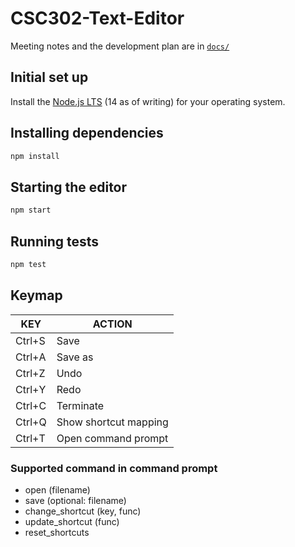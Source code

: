 # CSC302-Text-Editor

Meeting notes and the development plan are in [`docs/`](https://github.com/beijilang/CSC302-Text-Editor/tree/main/docs)

## Initial set up

Install the [Node.js LTS](https://nodejs.org/en/download/) (14 as of writing) for your operating system.

## Installing dependencies

```bash
npm install
```

## Starting the editor

```bash
npm start
```

## Running tests

```bash
npm test
```

## Keymap

| KEY    | ACTION                |
| ------ | --------------------- |
| Ctrl+S | Save                  |
| Ctrl+A | Save as               |
| Ctrl+Z | Undo                  |
| Ctrl+Y | Redo                  |
| Ctrl+C | Terminate             |
| Ctrl+Q | Show shortcut mapping |
| Ctrl+T | Open command prompt   |

### Supported command in command prompt

- open (filename)
- save (optional: filename)
- change_shortcut (key, func)
- update_shortcut (func)
- reset_shortcuts
